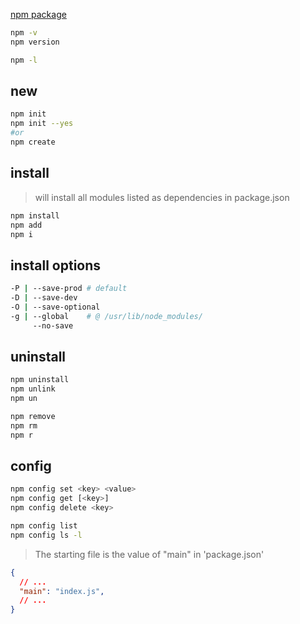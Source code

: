 [npm package](https://www.npmjs.com)
```sh
npm -v
npm version

npm -l
```


## new
```sh 
npm init
npm init --yes
#or 
npm create
```


## install 
> will install all modules listed as dependencies in package.json
```sh
npm install
npm add
npm i
```


## install options
```sh
-P | --save-prod # default
-D | --save-dev
-O | --save-optional
-g | --global    # @ /usr/lib/node_modules/
     --no-save
```


## uninstall 
```sh
npm uninstall
npm unlink
npm un

npm remove
npm rm
npm r
```


## config
```sh
npm config set <key> <value>
npm config get [<key>]
npm config delete <key>

npm config list
npm config ls -l
```


> The starting file is the value of "main" in 'package.json'
```json
{
  // ...
  "main": "index.js",
  // ...
}
```
